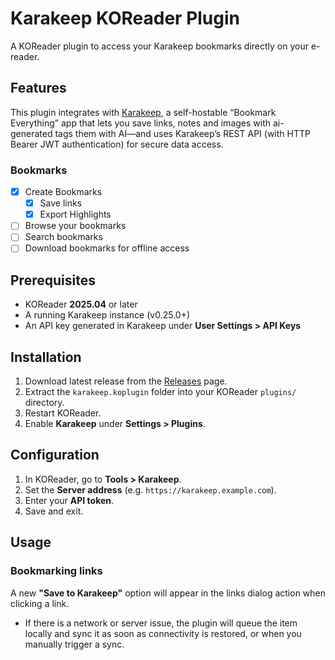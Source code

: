 # Karakeep KOReader Plugin

A KOReader plugin to access your Karakeep bookmarks directly on your e-reader.

## Features

This plugin integrates with [Karakeep](https://karakeep.app/), a self-hostable “Bookmark Everything” app that lets you save links, notes and images with ai-generated tags them with AI—and uses Karakeep’s REST API (with HTTP Bearer JWT authentication) for secure data access.

### Bookmarks

- [x] Create Bookmarks
  - [x] Save links
  - [x] Export Highlights 
- [ ] Browse your bookmarks
- [ ] Search bookmarks
- [ ] Download bookmarks for offline access

## Prerequisites

- KOReader **2025.04** or later
- A running Karakeep instance (v0.25.0+)
- An API key generated in Karakeep under **User Settings > API Keys**

## Installation

1. Download latest release from the [Releases](https://github.com/AlgusDark/karakeep.koplugin/releases) page.
2. Extract the `karakeep.koplugin` folder into your KOReader `plugins/` directory.
3. Restart KOReader.
4. Enable **Karakeep** under **Settings > Plugins**.

## Configuration

1. In KOReader, go to **Tools > Karakeep**.
2. Set the **Server address** (e.g. `https://karakeep.example.com`).
3. Enter your **API token**.
4. Save and exit.

## Usage

### Bookmarking links

A new **"Save to Karakeep"** option will appear in the links dialog action when clicking a link.

- If there is a network or server issue, the plugin will queue the item locally and sync it as soon as connectivity is restored, or when you manually trigger a sync.
